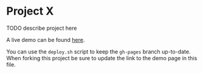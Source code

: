 # Project X

TODO describe project here

A live demo can be found [here](http://NYU-CS6313-Projects.github.io/sp2015-group16/).

You can use the `deploy.sh` script to keep the `gh-pages` branch up-to-date.
When forking this project be sure to update the link to the demo page in this file.
